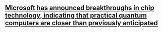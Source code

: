 ## [Microsoft has announced breakthroughs in chip technology, indicating that practical quantum computers are closer than previously anticipated](https://news.microsoft.com/source/features/innovation/microsofts-majorana-1-chip-carves-new-path-for-quantum-computing/)
